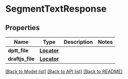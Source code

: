 # SegmentTextResponse

## Properties
Name | Type | Description | Notes
------------ | ------------- | ------------- | -------------
**dptt_file** | [**Locator**](.md) |  | 
**draftjs_file** | [**Locator**](.md) |  | 

[[Back to Model list]](../README.md#documentation-for-models) [[Back to API list]](../README.md#documentation-for-api-endpoints) [[Back to README]](../README.md)



